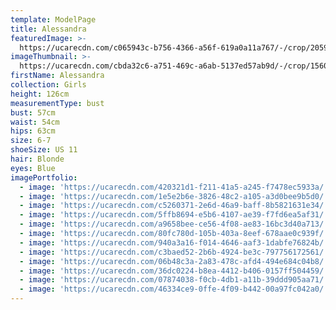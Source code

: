 ```yaml
---
template: ModelPage
title: Alessandra
featuredImage: >-
  https://ucarecdn.com/c065943c-b756-4366-a56f-619a0a11a767/-/crop/2059x1148/0,116/-/preview/
imageThumbnail: >-
  https://ucarecdn.com/cbda32c6-a751-469c-a6ab-5137ed57ab9d/-/crop/1560x1934/33,0/-/preview/
firstName: Alessandra
collection: Girls
height: 126cm
measurementType: bust
bust: 57cm
waist: 54cm
hips: 63cm
size: 6-7
shoeSize: US 11
hair: Blonde
eyes: Blue
imagePortfolio:
  - image: 'https://ucarecdn.com/420321d1-f211-41a5-a245-f7478ec5933a/'
  - image: 'https://ucarecdn.com/1e5e2b6e-3826-48c2-a105-a3d0bee9b5d0/'
  - image: 'https://ucarecdn.com/c5260371-2e6d-46a9-baff-8b5821631e34/'
  - image: 'https://ucarecdn.com/5ffb8694-e5b6-4107-ae39-f7fd6ea5af31/'
  - image: 'https://ucarecdn.com/a9658bee-ce56-4f08-ae83-16bc3d40a713/'
  - image: 'https://ucarecdn.com/80fc780d-105b-403a-8eef-678aae0c939f/'
  - image: 'https://ucarecdn.com/940a3a16-f014-4646-aaf3-1dabfe76824b/'
  - image: 'https://ucarecdn.com/c3baed52-2b6b-4924-be3c-797756172561/'
  - image: 'https://ucarecdn.com/06b48c3a-2a83-478c-afd4-494e684c04b8/'
  - image: 'https://ucarecdn.com/36dc0224-b8ea-4412-b406-0157ff504459/'
  - image: 'https://ucarecdn.com/07874038-f0cb-4db1-a11b-39ddd905aa71/'
  - image: 'https://ucarecdn.com/46334ce9-0ffe-4f09-b442-00a97fc042a0/'
---
```



